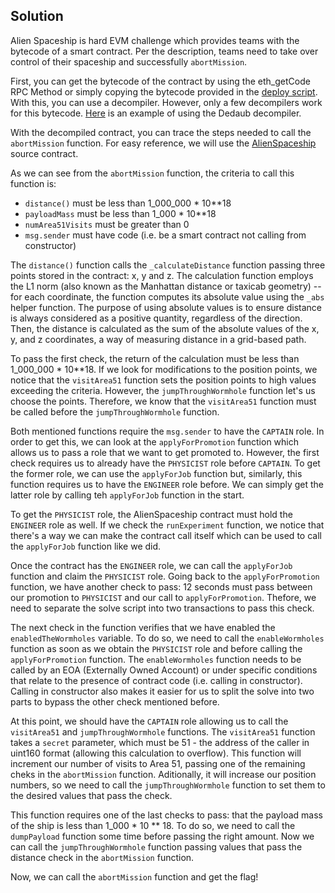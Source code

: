 ## Solution

Alien Spaceship is hard EVM challenge which provides teams with the bytecode of a smart contract. Per the description, teams need to take over control of their spaceship and successfully `abortMission`.

First, you can get the bytecode of the contract by using the eth_getCode RPC Method or simply copying the bytecode provided in the [deploy script](challenge/project/script/Deploy.s.sol). With this, you can use a decompiler. However, only a few decompilers work for this bytecode. [Here](https://app.dedaub.com/decompile?md5=60cad9a4c1fe82b05f6591dcceb5ecdb) is an example of using the Dedaub decompiler.

With the decompiled contract, you can trace the steps needed to call the `abortMission` function. For easy reference, we will use the [AlienSpaceship](challenge/project/src/AlienSpaceship.sol) source contract.

As we can see from the `abortMission` function, the criteria to call this function is:

- `distance()` must be less than 1_000_000 * 10**18
- `payloadMass` must be less than 1_000 * 10**18
- `numArea51Visits` must be greater than 0
- `msg.sender` must have code (i.e. be a smart contract not calling from constructor)

The `distance()` function calls the `_calculateDistance` function passing three points stored in the contract: x, y and z. The calculation function employs the L1 norm (also known as the Manhattan distance or taxicab geometry) -- for each coordinate, the function computes its absolute value using the `_abs` helper function. The purpose of using absolute values is to ensure distance is always considered as a positive quantity, regardless of the direction. Then, the distance is calculated as the sum of the absolute values of the x, y, and z coordinates, a way of measuring distance in a grid-based path.

To pass the first check, the return of the calculation must be less than 1_000_000 * 10**18. If we look for modifications to the position points, we notice that the `visitArea51` function sets the position points to high values exceeding the criteria. However, the `jumpThroughWormhole` function let's us choose the points. Therefore, we know that the `visitArea51` function must be called before the `jumpThroughWormhole` function.

Both mentioned functions require the `msg.sender` to have the `CAPTAIN` role. In order to get this, we can look at the `applyForPromotion` function which allows us to pass a role that we want to get promoted to. However, the first check requires us to already have the `PHYSICIST` role before `CAPTAIN`. To get the former role, we can use the `applyForJob` function but, similarly, this function requires us to have the `ENGINEER` role before. We can simply get the latter role by calling teh `applyForJob` function in the start.

To get the `PHYSICIST` role, the AlienSpaceship contract must hold the `ENGINEER` role as well. If we check the `runExperiment` function, we notice that there's a way we can make the contract call itself which can be used to call the `applyForJob` function like we did. 

Once the contract has the `ENGINEER` role, we can call the `applyForJob` function and claim the `PHYSICIST` role. Going back to the `applyForPromotion` function, we have another check to pass: 12 seconds must pass between our promotion to `PHYSICIST` and our call to `applyForPromotion`. Thefore, we need to separate the solve script into two transactions to pass this check.

The next check in the function verifies that we have enabled the `enabledTheWormholes` variable. To do so, we need to call the `enableWormholes` function as soon as we obtain the `PHYSICIST` role and before calling the `applyForPromotion` function. The `enableWormholes` function needs to be called by an EOA (Externally Owned Account) or under specific conditions that relate to the presence of contract code (i.e. calling in constructor). Calling in constructor also makes it easier for us to split the solve into two parts to bypass the other check mentioned before.

At this point, we should have the `CAPTAIN` role allowing us to call the `visitArea51` and `jumpThroughWormhole` functions. The `visitArea51` function takes a `secret` parameter, which must be 51 - the address of the caller in uint160 format (allowing this calculation to overflow). This function will increment our number of visits to Area 51, passing one of the remaining cheks in the `abortMission` function. Aditionally, it will increase our position numbers, so we need to call the `jumpThroughWormhole` function to set them to the desired values that pass the check. 

This function requires one of the last checks to pass: that the payload mass of the ship is less than 1_000 * 10 ** 18. To do so, we need to call the `dumpPayload` function some time before passing the right amount. Now we can call the `jumpThroughWormhole` function passing values that pass the distance check in the `abortMission` function.

Now, we can call the `abortMission` function and get the flag!